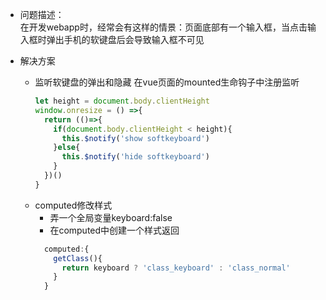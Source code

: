 - 问题描述：  
  在开发webapp时，经常会有这样的情景：页面底部有一个输入框，当点击输入框时弹出手机的软键盘后会导致输入框不可见
     
- 解决方案
  - 监听软键盘的弹出和隐藏
    在vue页面的mounted生命钩子中注册监听
    ```javascript
    let height = document.body.clientHeight
    window.onresize = () =>{
      return (()=>{
        if(document.body.clientHeight < height){
          this.$notify('show softkeyboard')
        }else{
          this.$notify('hide softkeyboard')
        }
      })()
    }
    ```
   - computed修改样式       
      - 弄一个全局变量keyboard:false
      - 在computed中创建一个样式返回
      ```javascript
        computed:{
          getClass(){
            return keyboard ? 'class_keyboard' : 'class_normal'
          }
        }
      ```
